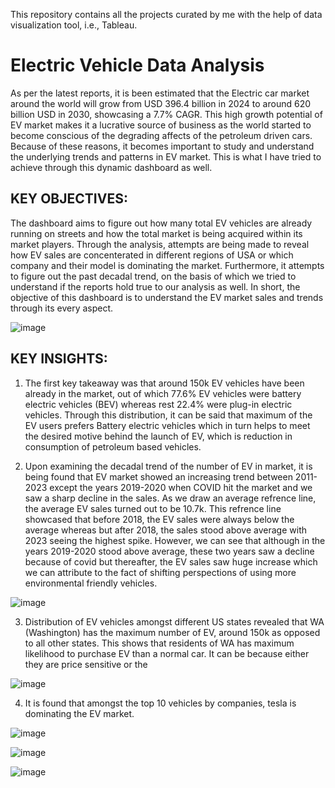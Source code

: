 This repository contains all the projects curated by me with the help of data visualization tool, i.e., Tableau.

# Electric Vehicle Data Analysis

As per the latest reports, it is been estimated that the Electric car market around the world will grow from USD 396.4 billion in 2024 to around 620 billion USD in 2030, showcasing a 7.7% CAGR. This high growth potential of EV market makes it a lucrative source of business as the world started to become conscious of the degrading affects of the petroleum driven cars. Because of these reasons, it becomes important to study and understand the underlying trends and patterns in EV market. This is what I have tried to achieve through this dynamic dashboard as well. 

## KEY OBJECTIVES:
The dashboard aims to figure out how many total EV vehicles are already running on streets and how the total market is being acquired within its market players. Through the analysis, attempts are being made to reveal how EV sales are concenterated in different regions of USA or which company and their model is dominating the market. Furthermore, it attempts to figure out the past decadal trend, on the basis of which we tried to understand if the reports hold true to our analysis as well. In short, the objective of this dashboard is to understand the EV market sales and trends through its every aspect.

![image](https://github.com/user-attachments/assets/21bff875-583a-4ee4-be26-4a455d6efe9d)

## KEY INSIGHTS: 

1) The first key takeaway was that around 150k EV vehicles have been already in the market, out of which 77.6% EV vehicles were battery electric vehicles (BEV) whereas rest 22.4% were plug-in electric vehicles. Through this distribution, it can be said that maximum of the EV users prefers Battery electric vehicles which in turn helps to meet the desired motive behind the launch of EV, which is reduction in consumption of petroleum based vehicles.
   
2)  Upon examining the decadal trend of the number of EV in market, it is being found that EV market showed an increasing trend between 2011-2023 except the years 2019-2020 when COVID hit the market and we saw a sharp decline in the sales. As we draw an average refrence line, the average EV sales turned out to be 10.7k. This refrence line showcased that before 2018, the EV sales were always below the average whereas but after 2018, the sales stood above average with 2023 seeing the highest spike. However, we can see that although in the years 2019-2020 stood above average, these two years saw a decline because of covid but thereafter, the EV sales saw huge increase which we can attribute to the fact of shifting perspections of using more environmental friendly vehicles.
   
![image](https://github.com/user-attachments/assets/32df448c-9882-441b-acf0-5af191ae5c0a)

3) Distribution of EV vehicles amongst different US states revealed that WA (Washington) has the maximum number of EV, around 150k as opposed to all other states. This shows that residents of WA has maximum likelihood to purchase EV than a normal car. It can be because either they are price sensitive or the 

![image](https://github.com/user-attachments/assets/1cde123a-b53e-4395-b364-7a8fa13a1627)

4) It is found that amongst the top 10 vehicles by companies, tesla is dominating the EV market.

![image](https://github.com/user-attachments/assets/3ba79b21-0c5b-439e-b2ff-1d6028d61e7f)

![image](https://github.com/user-attachments/assets/e92a2779-a5f0-4326-a011-5c1bb62e5a58)

![image](https://github.com/user-attachments/assets/a81a2656-1c05-4293-8370-12221a497c8b)




